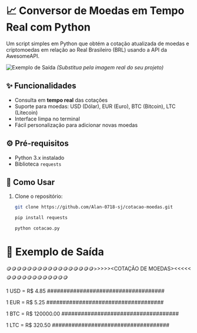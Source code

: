 # 📈 Conversor de Moedas em Tempo Real com Python

Um script simples em Python que obtém a cotação atualizada de moedas e criptomoedas em relação ao Real Brasileiro (BRL) usando a API da AwesomeAPI.

![Exemplo de Saída](https://via.placeholder.com/600x200?text=Terminal+com+Cotações+USD,+EUR,+BTC,+LTC) *(Substitua pela imagem real do seu projeto)*

## ✨ Funcionalidades
- Consulta em **tempo real** das cotações
- Suporte para moedas: USD (Dólar), EUR (Euro), BTC (Bitcoin), LTC (Litecoin)
- Interface limpa no terminal
- Fácil personalização para adicionar novas moedas

## ⚙️ Pré-requisitos
- Python 3.x instalado
- Biblioteca `requests`

## 🚀 Como Usar
1. Clone o repositório:
   ```bash
   git clone https://github.com/Alan-0718-sj/cotacao-moedas.git

   pip install requests

   python cotacao.py

# 📄 Exemplo de Saída
🪙🪙🪙🪙🪙🪙🪙🪙🪙🪙🪙🪙🪙🪙🪙🪙🪙>>>>><COTAÇÃO DE MOEDAS><<<<<🪙🪙🪙🪙🪙🪙🪙🪙🪙🪙🪙🪙

 1 USD = R$ 4.85
####################################

 1 EUR = R$ 5.25
####################################

 1 BTC = R$ 120000.00
####################################

 1 LTC = R$ 320.50
####################################

   
